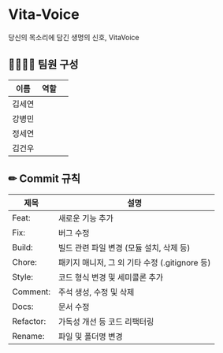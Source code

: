 # Vita-Voice
당신의 목소리에 담긴 생명의 신호, VitaVoice

## 👨‍👩‍👧‍👦 팀원 구성
|이름|역할||
|:---:|:---:|:---|
|김세연|||
|강병민|||
|정세연|||
|김건우|||

## ✏ Commit 규칙
|제목|설명|
|---|---|
|Feat:|새로운 기능 추가|
|Fix:|버그 수정|
|Build:|빌드 관련 파일 변경 (모듈 설치, 삭제 등)|
|Chore:|패키지 매니저, 그 외 기타 수정 (.gitignore 등)|
|Style:|코드 형식 변경 및 세미콜론 추가|
|Comment:|주석 생성, 수정 및 삭제|
|Docs:|문서 수정|
|Refactor:|가독성 개선 등 코드 리팩터링|
|Rename:|파일 및 폴더명 변경|
